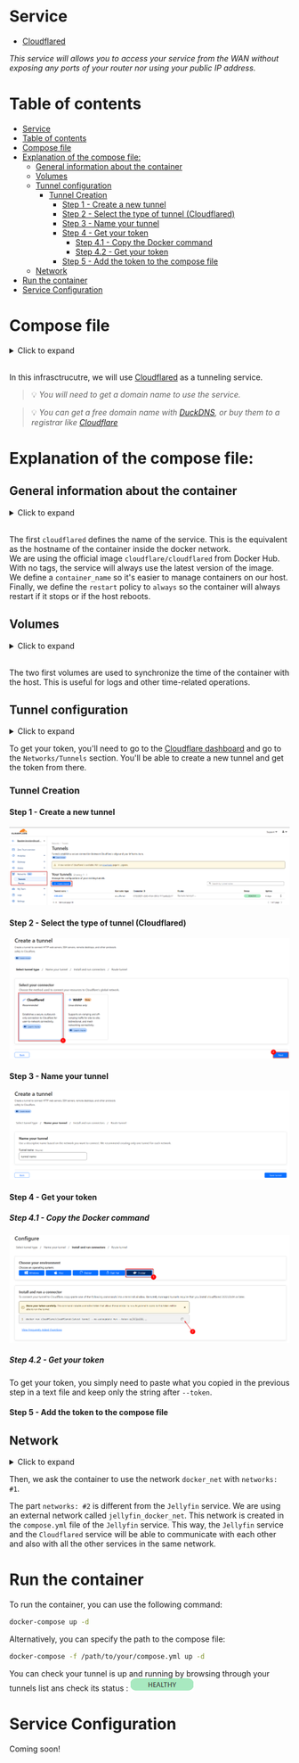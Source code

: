 # Service
- [Cloudflared](https://one.dash.cloudflare.com/5d727414f06a81a09028b3940babbe2b/networks/tunnels)

*This service will allows you to access your service from the WAN without exposing any ports of your router nor using your public IP address.*

# Table of contents

- [Service](#service)
- [Table of contents](#table-of-contents)
- [Compose file](#compose-file)
- [Explanation of the compose file:](#explanation-of-the-compose-file)
  - [General information about the container](#general-information-about-the-container)
  - [Volumes](#volumes)
  - [Tunnel configuration](#tunnel-configuration)
    - [Tunnel Creation](#tunnel-creation)
      - [Step 1 - Create a new tunnel](#step-1---create-a-new-tunnel)
      - [Step 2 - Select the type of tunnel (Cloudflared)](#step-2---select-the-type-of-tunnel-cloudflared)
      - [Step 3 - Name your tunnel](#step-3---name-your-tunnel)
      - [Step 4 - Get your token](#step-4---get-your-token)
        - [Step 4.1 - Copy the Docker command](#step-41---copy-the-docker-command)
        - [Step 4.2 - Get your token](#step-42---get-your-token)
      - [Step 5 - Add the token to the compose file](#step-5---add-the-token-to-the-compose-file)
  - [Network](#network)
- [Run the container](#run-the-container)
- [Service Configuration](#service-configuration)

# Compose file

<details>
<summary>Click to expand</summary>

![compose.yml](./compose.yml)
</details><br>

In this infrasctrucutre, we will use [Cloudflared](https://one.dash.cloudflare.com/5d727414f06a81a09028b3940babbe2b/networks/tunnels) as a tunneling service. <br>

> 💡 *You will need to get a domain name to use the service.*<br>

> 💡 *You can get a free domain name with [DuckDNS](https://www.duckdns.org/), or buy them to a registrar like [Cloudflare](https://cloudflare.com)*


# Explanation of the compose file:

## General information about the container
<details>
<summary>Click to expand</summary>

```yml
---
services:
  cloudflared:
    image: cloudflare/cloudflared
    container_name: cloudflare
    restart: always
    [...]
```
</details><br>

The first `cloudflared` defines the name of the service. This is the equivalent as the hostname of the container inside the docker network.<br>
We are using the official image `cloudflare/cloudflared` from Docker Hub. With no tags, the service will always use the latest version of the image.<br>
We define a `container_name` so it's easier to manage containers on our host.<br>
Finally, we define the `restart` policy to `always` so the container will always restart if it stops or if the host reboots.<br>

## Volumes
<details>
<summary>Click to expand</summary>

```yml
[...]
    volumes:
      - /etc/localtime:/etc/localtime:ro
      - /etc/localtime:/etc/timezone:ro
[...]
```
</details><br>

The two first volumes are used to synchronize the time of the container with the host. This is useful for logs and other time-related operations.<br>

## Tunnel configuration

<details>
<summary>Click to expand</summary>

```yml
[...]
    command: tunnel --no-autoupdate run --token <token_here>
[...]
```
</details>

To get your token, you'll need to go to the [Cloudflare dashboard](https://one.dash.cloudflare.com/) and go to the `Networks/Tunnels` section. You'll be able to create a new tunnel and get the token from there.

### Tunnel Creation

#### Step 1 - Create a new tunnel

![Tunnel Creation](./.attachments/tunnel_creation.png)

#### Step 2 - Select the type of tunnel (Cloudflared)

![Type of tunnel](./.attachments/tunnel_type.png)

#### Step 3 - Name your tunnel

![Name your tunnel](./.attachments/tunnel_name.png)

#### Step 4 - Get your token

##### Step 4.1 - Copy the Docker command

![Copy Docker command](./.attachments/tunnel_command.png)

##### Step 4.2 - Get your token

To get your token, you simply need to paste what you copied in the previous step in a text file and keep only the string after `--token`.

#### Step 5 - Add the token to the compose file

## Network
<details>
<summary>Click to expand</summary>

```yml
[...]
    networks:
      - docker_net

networks:
  docker_net:
    external:
      name: jellyfin_docker_net
```
</details>

Then, we ask the container to use the network `docker_net` with `networks: #1`.


The part `networks: #2` is different from the `Jellyfin` service. We are using an external network called `jellyfin_docker_net`. This network is created in the `compose.yml` file of the `Jellyfin` service. This way, the `Jellyfin` service and the `Cloudflared` service will be able to communicate with each other and also with all the other services in the same network.


# Run the container
To run the container, you can use the following command:
```bash
docker-compose up -d
```
Alternatively, you can specify the path to the compose file:
```bash
docker-compose -f /path/to/your/compose.yml up -d
```

You can check your tunnel is up and running by browsing through your tunnels list ans check its status :
![HEALTHY](./.attachments/healthy.png)


# Service Configuration

Coming soon!
